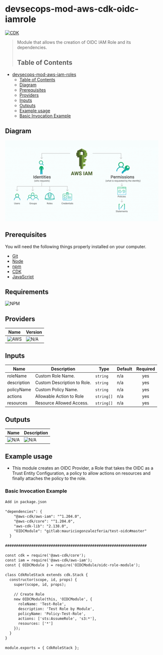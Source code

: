 # devsecops-mod-aws-cdk-oidc-iamrole

[![CDK](https://img.shields.io/badge/CDK-2.138.0-yellow)](https://docs.aws.amazon.com/cdk/v2/guide/getting_started.html)

> Module that allows the creation of OIDC IAM Role and its dependencies.
>
> ## Table of Contents

- [devsecops-mod-aws-iam-roles](#devsecops-mod-aws-iam-roles)
  - [Table of Contents](#Table-of-Contents)
  - [Diagram](#Diagram)
  - [Prerequisites](#Prerequisites)
  - [Providers](#Providers)
  - [Inputs](#Inputs)
  - [Outputs](#Outputs)
  - [Example usage](#Example-usage)
  - [Basic Invocation Example](#Basic-Invocation-Example)

## Diagram

![](./images/IAM%20Roles.png)

## Prerequisites

You will need the following things properly installed on your computer.

- [Git](http://git-scm.com/)
- [Node](https://nodejs.org/en/download)
- [npm](https://docs.npmjs.com/downloading-and-installing-node-js-and-npm)
- [CDK](https://docs.aws.amazon.com/cdk/v2/guide/getting_started.html#getting_started_install)
- [JavaScript](https://developer.mozilla.org/es/docs/Web/JavaScript)

## Requirements

![NPM](https://img.shields.io/badge/NPM%20INSTALL-grey?style=for-the-badge&logo=NPM)



## Providers

| Name | Version |
| ---- | ------- |
| ![AWS](https://img.shields.io/badge/AWS-gree)  | ![N/A](https://img.shields.io/badge/N/A-grey)     |

## Inputs

| Name                  | Description                                                                                                                        | Type     | Default | Required |
| --------------------- | ---------------------------------------------------------------------------------------------------------------------------------- | -------- | ------- | :------: |
| roleName                 | Custom Role Name.                                                                                                            | `string`    | n/a     |   yes    |
| description                  | Custom Description to Role.                                                                                                       | `string`    | n/a     |   yes    |
| policyName    | Custom Policy Name.                                                                    | `string` | n/a   |    yes    |
| actions           | Allowable Action to Role                                                                                                           | `string[]` | n/a    |    yes    |
| resources | Resource Allowed Access.                                                       | `string[]` | n/a |    yes    |


## Outputs

| Name  | Description                                 |
| ----- | ------------------------------------------- |
| ![N/A](https://img.shields.io/badge/N/A-grey) | ![N/A](https://img.shields.io/badge/N/A-grey) |

## Example usage

- This module creates an OIDC Provider, a Role that takes the OIDC as a Trust Entity Configuration, a policy to allow actions on resources and finally attaches the policy to the role.


### Basic Invocation Example

```CDK
Add in package.json

"dependencies": {
    "@aws-cdk/aws-iam": "^1.204.0",
    "@aws-cdk/core": "^1.204.0",
    "aws-cdk-lib": "2.138.0",
    "OIDCModule": "gitlab:mauriciogonzalezferia/test-oidc#master"
  }

#################################################################

const cdk = require('@aws-cdk/core');
const iam = require('@aws-cdk/aws-iam');
const { OIDCModule } = require('OIDCModule/oidc-role-module');

class CdkRoleStack extends cdk.Stack {
  constructor(scope, id, props) {
    super(scope, id, props);

    // Create Role
    new OIDCModule(this, 'OIDCModule', {
      roleName: 'Test-Role',
      description: 'Test Role by Module',
      policyName: 'Policy-Test-Role',
      actions: ['sts:AssumeRole', 's3:*'],
      resources: ['*']
    });
  }
}

module.exports = { CdkRoleStack };

```

